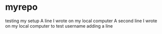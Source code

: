 # myrepo
testing my setup
A line I wrote on my local computer
A second line I wrote on my local computer to test username
adding a line
